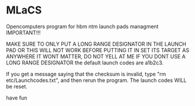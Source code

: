 # MLaCS
Opencomputers program for hbm ntm launch pads managment
IMPORTANT!!!

MAKE SURE TO ONLY PUT A LONG RANGE DESIGNATOR IN THE LAUNCH PAD OR THIS WILL NOT WORK BEFORE PUTTING IT IN SET ITS TARGET AS ANYWHERE IT WONT MATTER, DO NOT YELL AT ME IF YOU DONT USE A LONG RANGE DESIGNATOR
the default launch codes are a1b2c3.

If you get a message saying that the checksum is invalid, type "rm etc/Launchcodes.txt", and then rerun the program. The launch codes WILL be reset.

have fun
